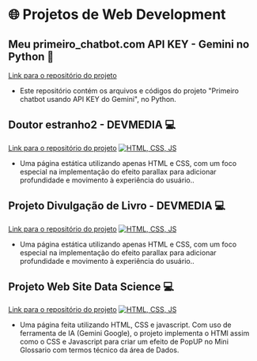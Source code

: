 # 🌐 Projetos de Web Development

## Meu primeiro_chatbot.com API KEY - Gemini no Python 💬
[Link para o repositório do projeto](https://github.com/enps2015/Meu_primeiro_chatbot_com_API_key_Gemini_no_Python)
* Este repositório contém os arquivos e códigos do projeto "Primeiro chatbot usando API KEY do Gemini", no Python.

## Doutor estranho2 - DEVMEDIA 💻
[Link para o repositório do projeto](https://github.com/enps2015/doutorEstranho2)  [![HTML, CSS, JS](https://img.shields.io/badge/HTML,%20CSS,%20JS-000000?style=for-the-badge&logo=HTML5&logoColor=E34F26)](https://enps2015.github.io/doutorEstranho2/)
* Uma página estática utilizando apenas HTML e CSS, com um foco especial na implementação do efeito parallax para adicionar profundidade e movimento à experiência do usuário..

## Projeto Divulgação de Livro - DEVMEDIA 💻
[Link para o repositório do projeto](https://github.com/enps2015/projeto-divulgacao-de-livro)  [![HTML, CSS, JS](https://img.shields.io/badge/HTML,%20CSS,%20JS-000000?style=for-the-badge&logo=HTML5&logoColor=E34F26)](https://enps2015.github.io/projeto-divulgacao-de-livro/)
* Uma página estática utilizando apenas HTML e CSS, com um foco especial na implementação do efeito parallax para adicionar profundidade e movimento à experiência do usuário..

## Projeto Web Site Data Science 💻
[Link para o repositório do projeto](https://github.com/enps2015/webSiteDataScience)  [![HTML, CSS, JS](https://img.shields.io/badge/HTML,%20CSS,%20JS-000000?style=for-the-badge&logo=HTML5&logoColor=E34F26)](https://enps2015.github.io/projeto-divulgacao-de-livro/)
* Uma página  feita utilizando HTML, CSS e javascript. Com uso de ferramenta de IA (Gemini Google), o projeto implementa o HTMl assim como o CSS e Javascript para criar um efeito de PopUP no Mini Glossario com termos técnico da área de Dados. 
